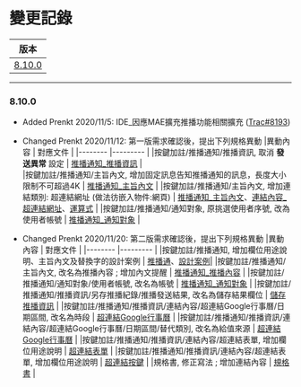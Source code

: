 變更記錄
===
| 版本 |
| :---: |
| [8.10.0](#v8_10_0) |

***
### <a id='v8_10_0'></a>8.10.0
* Added Prenkt 2020/11/5: IDE_因應MAE擴充推播功能相關擴充 ([Trac#8193])

* Changed Prenkt 2020/11/12: 第一版需求確認後，提出下列規格異動 
    |異動內容 | 對應文件 |
    |-------- |--------- |
    |按鍵加註/推播通知/推播資訊, 取消 **發送異常** 設定                             | [推播通知_推播資訊][link_fieldbreak5] |          
    |按鍵加註/推播通知/主旨內文, 增加固定訊息告知推播通知的訊息，長度大小限制不可超過4K | [推播通知_主旨內文][link_fieldbreak3] | 
    |按鍵加註/推播通知/主旨內文, 增加連結類別: 超連結網址 (做法彷嵌入物件:網頁)        | [推播通知_主旨內文][link_fieldbreak3]、[連結內容_超連結網址][link_linkurl]、[運算式][link_expression] |
    |按鍵加註/推播通知/通知對象, 原挑選使用者序號, 改為 使用者帳號                    | [推播通知_通知對象][link_fieldbreak4] |
    
* Changed Prenkt 2020/11/20: 第二版需求確認後，提出下列規格異動
    |異動內容 | 對應文件 |
    |-------- |--------- |
    |按鍵加註/推播通知, 增加欄位用途說明、主旨內文及替換字的設計案例                            | [推播通][link_maenotice]、[設計案例][link_case1]|
    |按鍵加註/推播通知/主旨內文, 改名為推播內容 ; 增加內文提醒                                 | [推播通知_推播內容][link_fieldbreak3] |
    |按鍵加註/推播通知/通知對象/使用者帳號, 改名為帳號                                         | [推播通知_通知對象][link_fieldbreak4] |
    |按鍵加註/推播通知/推播資訊/另存推播紀錄/推播發送結果, 改名為儲存結果欄位                    | [儲存推播資訊][link_savenoticeinfo] |
    |按鍵加註/推播通知/推播資訊/連結內容/超連結Google行事曆/日期區間, 改名為時段                 | [超連結Google行事曆][link_linkgooglecalendar] |
    |按鍵加註/推播通知/推播資訊/連結內容/超連結Google行事曆/日期區間/替代類別, 改名為給值來源     | [超連結Google行事曆][link_linkgooglecalendar] |
    |按鍵加註/推播通知/推播資訊/連結內容/超連結表單, 增加欄位用途說明                            | [超連結表單][link_linkform] |
    |按鍵加註/推播通知/推播資訊/連結內容/超連結表單, 增加欄位用途說明                            | [超連結按鍵][link_linkbutton] |
    |規格書, 修正寫法 ; 增加連結內容                                                          | [規格書][link_specification] |




<!-- 超連結 -->
[link_maenotice]:BAMAENotice.md "推播通知"
[link_fieldbreak3]:BAMAENotice.md#fieldbreak3 "欄位說明/主旨內文"
[link_fieldbreak4]:BAMAENotice.md#fieldbreak4 "欄位說明/通知對象"
[link_fieldbreak5]:BAMAENotice.md#fieldbreak5 "欄位說明/推播資訊"
[link_linkurl]:MAENotice-Link-URL.md "超連結網址"
[link_savenoticeinfo]:MAENotice-SaveNoticeInfo.md "儲存推播資訊"
[link_linkform]:MAENotice-Link-Form.md "超連結表單"
[link_linkbutton]:MAENotice-Link-Button.md "超連結按鍵"
[link_linkgooglecalendar]:MAENotice-Link-GoogleCalendar.md "連結內容_超連結Google行事曆"

[link_specification]:AffectModify-Specification.md "規格書產出"
[link_expression]:Expression.md "運算式"

[link_case1]:DesignCaseDes.md#case1
[Trac#8193]:http://trac.uneec.com/trac/neco/ticket/8193 "#8193"